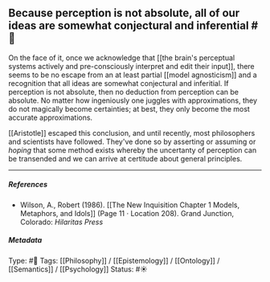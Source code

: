 ## Because perception is not absolute, all of our ideas are somewhat conjectural and inferential #🧠 

On the face of it, once we acknowledge that [[the brain's perceptual systems actively and pre-consciously interpret and edit their input]], there seems to be no escape from an at least partial [[model agnosticism]] and a recognition that all ideas are somewhat conjectural and inferitial. If perception is not absolute, then no deduction from perception can be absolute. No matter how ingeniously one juggles with approximations, they do not magically become certainties; at best, they only become the most accurate approximations.

[[Aristotle]] escaped this conclusion, and until recently, most philosophers and scientists have followed. They've done so by asserting or assuming or _hoping_ that some method exists whereby the uncertanty of perception can be transended and we can arrive at certitude about general principles.

___

##### References

- Wilson, A., Robert (1986). [[The New Inquisition Chapter 1 Models, Metaphors, and Idols]] (Page 11 · Location 208). Grand Junction, Colorado: _Hilaritas Press_

##### Metadata

Type: #🔴 
Tags: [[Philosophy]] / [[Epistemology]] / [[Ontology]] / [[Semantics]] / [[Psychology]]
Status: #☀️ 